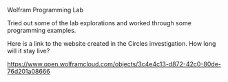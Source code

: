 Wolfram Programming Lab

Tried out some of the lab explorations and worked through some programming examples.

Here is a link to the website created in the Circles investigation. How long will it stay live?

https://www.open.wolframcloud.com/objects/3c4e4c13-d872-42c0-80de-76d201a08666
